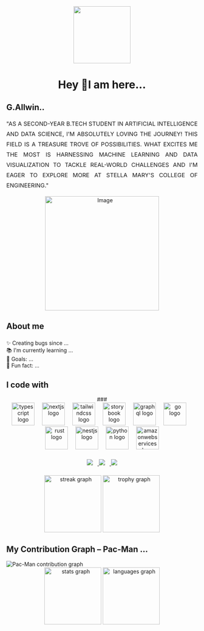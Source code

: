 <div align="center">
  <img height="150" src="https://media.giphy.com/media/M9gbBd9nbDrOTu1Mqx/giphy.gif"  />
</div>




<h1 align="center">Hey 👋I am here...</h1>

<h2 align="centre">G.Allwin..</h2>

<div align="center">
   <p style="color:golden; font-size: 15px; line-height: 1.8; text-align: justify; max-width: 650px;">
   "AS A SECOND-YEAR B.TECH STUDENT IN ARTIFICIAL INTELLIGENCE AND DATA SCIENCE, I'M ABSOLUTELY LOVING THE JOURNEY! THIS FIELD IS A TREASURE TROVE OF POSSIBILITIES. WHAT EXCITES ME THE MOST IS HARNESSING MACHINE LEARNING AND DATA VISUALIZATION TO TACKLE REAL-WORLD CHALLENGES AND I'M EAGER TO EXPLORE MORE AT STELLA MARY'S COLLEGE OF ENGINEERING."
   </p>

<p align="center">
  <img src="https://github.com/user-attachments/assets/68ec0b7e-8d25-4a40-9f32-7c8dab92ddcc" width="300" alt="Image" />
</p>

<h2 align="left">About me</h2>

###

<p align="left">✨ Creating bugs since ...<br>📚 I'm currently learning ...<br>🎯 Goals: ...<br>🎲 Fun fact: ...</p>

###

<h2 align="left">I code with</h2>
###

<div align="center">
  <img src="https://skillicons.dev/icons?i=ts" height="60" alt="typescript logo"  />
  <img width="12" />
  <img src="https://skillicons.dev/icons?i=nextjs" height="60" alt="nextjs logo"  />
  <img width="12" />
  <img src="https://skillicons.dev/icons?i=tailwind" height="60" alt="tailwindcss logo"  />
  <img width="12" />
  <img src="https://cdn.jsdelivr.net/gh/devicons/devicon/icons/storybook/storybook-original.svg" height="60" alt="storybook logo"  />
  <img width="12" />
  <img src="https://skillicons.dev/icons?i=graphql" height="60" alt="graphql logo"  />
  <img width="12" />
  <img src="https://skillicons.dev/icons?i=go" height="60" alt="go logo"  />
  <img width="12" />
  <img src="https://skillicons.dev/icons?i=rust" height="60" alt="rust logo"  />
  <img width="12" />
  <img src="https://skillicons.dev/icons?i=nestjs" height="60" alt="nestjs logo"  />
  <img width="12" />
  <img src="https://skillicons.dev/icons?i=py" height="60" alt="python logo"  />
  <img width="12" />
  <img src="https://skillicons.dev/icons?i=aws" height="60" alt="amazonwebservices logo"  />
</div>

###

<!-- Social Icons -->
<p style="margin-top: 20px;">
    <a href="mailto:allwingeorge396@gmail.com">
        <img src="https://img.icons8.com/ios-glyphs/30/2bd4a3/new-post.png" style="margin-right: 12px;"/>
    </a>
    <a href="https://www.linkedin.com/in/allwin-g-6a2303332VanityURLnameutm_source=share&utm_campaign=share_via&utm_content=profile&utm_medium=android_app">
        <img src="https://img.icons8.com/ios-glyphs/30/2bd4a3/linkedin.png" style="margin-right: 12px;"/>
    </a>
    <a href="https://www.instagram.com/all_win_._303?igsh=MXFhdWY5Z200bWtvaQ==">
        <img src="https://img.icons8.com/ios-glyphs/30/2bd4a3/instagram-new.png"/>
    </a>
</p>

</div>

###

<div align="center">
  <img src="https://streak-stats.demolab.com?user=maurodesouza&locale=en&mode=daily&theme=dracula&hide_border=false&border_radius=5&order=3" height="150" alt="streak graph"  />
  <img src="https://github-profile-trophy.vercel.app?username=maurodesouza&theme=dracula&column=-1&row=1&margin-w=8&margin-h=8&no-bg=false&no-frame=false&order=4" height="150" alt="trophy graph"  />
</div>

###
## My Contribution Graph – Pac-Man ...

<picture>
  <source media="(prefers-color-scheme: dark)" srcset="https://raw.githubusercontent.com/allwin303/allwin303/output/pacman-contribution-graph-dark.svg">
  <source media="(prefers-color-scheme: light)" srcset="https://raw.githubusercontent.com/allwin303/allwin303/output/pacman-contribution-graph.svg">
  <img alt="Pac-Man contribution graph" src="https://raw.githubusercontent.com/allwin303/allwin303/output/pacman-contribution-graph.svg">
</picture>




<div align="center">
  <img src="https://github-readme-stats.vercel.app/api?username=maurodesouza&hide_title=false&hide_rank=false&show_icons=true&include_all_commits=true&count_private=true&disable_animations=false&theme=dracula&locale=en&hide_border=false" height="150" alt="stats graph"  />
  <img src="https://github-readme-stats.vercel.app/api/top-langs?username=maurodesouza&locale=en&hide_title=false&layout=compact&card_width=320&langs_count=5&theme=dracula&hide_border=false" height="150" alt="languages graph"  />
</div>


 
